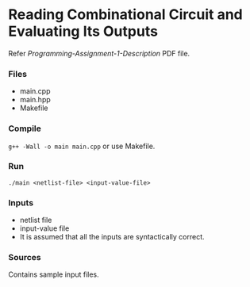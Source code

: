 # Reading Combinational Circuit and Evaluating Its Outputs
Refer *Programming-Assignment-1-Description* PDF file.

### Files
- main.cpp
- main.hpp
- Makefile

### Compile
`g++ -Wall -o main main.cpp` or use Makefile.

### Run
`./main <netlist-file> <input-value-file>`

### Inputs
- netlist file
- input-value file
- It is assumed that all the inputs are syntactically correct.

### Sources
Contains sample input files.
